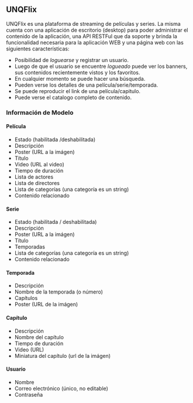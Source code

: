 ## UNQFlix 

UNQFlix es una plataforma de streaming de películas y series. La misma cuenta con
una aplicación de escritorio (desktop) para poder administrar el contenido de la aplicación,
una API RESTFul que da soporte y brinda la funcionalidad necesaria para la aplicación WEB
y una página web con las siguientes características:

* Posibilidad de _loguearse_ y registrar un usuario.
* Luego de que el usuario se encuentre _logueado_ puede ver los banners,
  sus contenidos recientemente vistos y los favoritos.
* En cualquier momento se puede hacer una búsqueda.
* Pueden verse los detalles de una película/serie/temporada.
* Se puede reproducir el link de una película/capitulo.
* Puede verse el catalogo completo de contenido.

### Información de Modelo

#### Película

- Estado (habilitada /deshabilitada)
- Descripción
- Poster (URL a la imágen)
- Título
- Video (URL al video)
- Tiempo de duración
- Lista de actores
- Lista de directores
- Lista de categorías (una categoría es un string)
- Contenido relacionado

#### Serie

- Estado (habilitada / deshabilitada)
- Descripción
- Poster (URL a la imágen)
- Título
- Temporadas
- Lista de categorías (una categoría es un string)
- Contenido relacionado

#### Temporada

- Descripción
- Nombre de la temporada (o número)
- Capítulos
- Poster (URL de la imágen)

#### Capítulo

- Descripción
- Nombre del capítulo
- Tiempo de duración
- Video (URL)
- Miniatura del capítulo (url de la imágen)

#### Usuario

- Nombre
- Correo electrónico (único, no editable)
- Contraseña